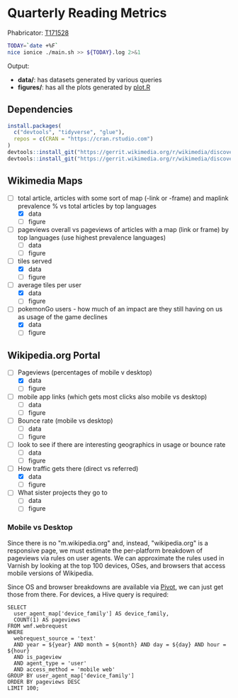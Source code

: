 # Quarterly Reading Metrics

Phabricator: [T171528](https://phabricator.wikimedia.org/T171528)

```bash
TODAY=`date +%F`
nice ionice ./main.sh >> ${TODAY}.log 2>&1
```

Output:

- **data/**: has datasets generated by various queries
- **figures/**: has all the plots generated by [plot.R](plot.R)

## Dependencies

```R
install.packages(
  c("devtools", "tidyverse", "glue"),
  repos = c(CRAN = "https://cran.rstudio.com")
)
devtools::install_git("https://gerrit.wikimedia.org/r/wikimedia/discovery/wmf")
devtools::install_git("https://gerrit.wikimedia.org/r/wikimedia/discovery/polloi")
```

## Wikimedia Maps

- [ ] total article, articles with some sort of map (-link or -frame) and maplink prevalence % vs total articles by top languages
    - [x] data
    - [ ] figure
- [ ] pageviews overall vs pageviews of articles with a map (link or frame) by top languages (use highest prevalence languages)
    - [ ] data
    - [ ] figure
- [ ] tiles served
    - [x] data
    - [ ] figure
- [ ] average tiles per user
    - [x] data
    - [ ] figure
- [ ] pokemonGo users - how much of an impact are they still having on us as usage of the game declines
    - [x] data
    - [ ] figure

## Wikipedia.org Portal

- [ ] Pageviews (percentages of mobile v desktop)
    - [x] data
    - [ ] figure
- [ ] mobile app links (which gets most clicks also mobile vs desktop)
    - [ ] data
    - [ ] figure
- [ ] Bounce rate (mobile vs desktop)
    - [ ] data
    - [ ] figure
- [ ] look to see if there are interesting geographics in usage or bounce rate
    - [ ] data
    - [ ] figure
- [ ] How traffic gets there (direct vs referred)
    - [x] data
    - [ ] figure
- [ ] What sister projects they go to
    - [ ] data
    - [ ] figure

### Mobile vs Desktop

Since there is no "m.wikipedia.org" and, instead, "wikipedia.org" is a responsive page, we must estimate the per-platform breakdown of pageviews via rules on user agents. We can approximate the rules used in Varnish by looking at the top 100 devices, OSes, and browsers that access mobile versions of Wikipedia.

Since OS and browser breakdowns are available via [Pivot](https://pivot.wikimedia.org), we can just get those from there. For devices, a Hive query is required:

```Hive
SELECT
  user_agent_map['device_family'] AS device_family,
  COUNT(1) AS pageviews
FROM wmf.webrequest
WHERE
  webrequest_source = 'text'
  AND year = ${year} AND month = ${month} AND day = ${day} AND hour = ${hour}
  AND is_pageview
  AND agent_type = 'user'
  AND access_method = 'mobile web'
GROUP BY user_agent_map['device_family']
ORDER BY pageviews DESC
LIMIT 100;
```
